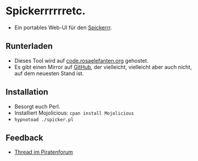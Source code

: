 # Spickerrrrrretc.

* Ein portables Web-UI für den [Spickerrr](https://spickerrr.piraten-tools.de).

## Runterladen

* Dieses Tool wird auf [code.rosaelefanten.org](https://code.rosaelefanten.org/web-spicker) gehostet.
* Es gibt einen Mirror auf [GitHub](https://github.com/dertuxmalwieder/piratenpartei-web-spicker), der vielleicht, vielleicht aber auch nicht, auf dem neuesten Stand ist.

## Installation

* Besorgt euch Perl.
* Installiert Mojolicious: `cpan install Mojolicious`
* `hypnotoad ./spicker.pl`

## Feedback

* [Thread im Piratenforum](https://forum.piratenpartei.de/t/spickerrr-das-mobile-antragsbuch-fuer-unterwegs/2896)